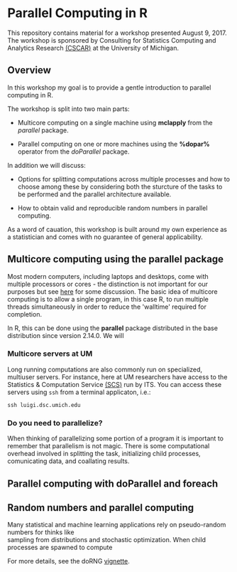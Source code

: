 # Parallel Computing in R

This repository contains material for a workshop presented August 9, 2017.
The workshop is sponsored by Consulting for Statistics Computing and Analytics Research 
<a href='http://cscar.research.umich.edu/'>(CSCAR)</a>
at the University of Michigan. 

## Overview 
In this workshop my goal is to provide a gentle introduction to parallel computing in R.

The workshop is split into two main parts:

 + Multicore computing on a single machine using __mclapply__ from the *parallel* package.

 + Parallel computing on one or more machines using the __%dopar%__ operator from the *doParallel* package.

In addition we will discuss:

 + Options for splitting computations across multiple processes and how to choose among
these by considering both the sturcture of the tasks to be performed and the parallel architecture available. 

 + How to obtain valid and reproducible random numbers in parallel computing.  

As a word of cauation, this workshop is built around my own experience as a statistician and comes with no
guarantee of general applicability.

## Multicore computing using the parallel package

Most modern computers, including laptops and desktops, come with multiple processors or cores -
the distinction is not important for our purposes but see 
<a href='http://dept.stat.lsa.umich.edu/~kshedden/Courses/Stat506/computer_architecture/'>here</a>
for some discussion. The basic idea of multicore computing is to allow a single program, in this 
case R, to run multiple threads simultaneously in order to reduce the 'walltime' required for 
completion. 

In R, this can be done using the __parallel__ package distributed in the base distribution since
version 2.14.0. We will

### Multicore servers at UM
Long running computations are also commonly run on specialized, multiuser servers. For instance,
here at UM researchers have access to the Statistics & Computation Service
<a href='http://www.itcs.umich.edu/scs/'>(SCS)</a> run by ITS. You can access these servers using
`ssh` from a terminal applicaton, i.e.:

```
ssh luigi.dsc.umich.edu
```

### Do you need to parallelize? 
When thinking of parallelizing some portion of a program it is important to remember that 
parallelism is not magic. There is some computational overhead involved in splitting the task, 
initializing child processes, comunicating data, and coallating results.  

## Parallel computing with doParallel and foreach

## Random numbers and parallel computing

Many statistical and machine learning applications rely on pseudo-random numbers for thinks like  
sampling from distributions and stochastic optimization. When child processes are spawned to compute


For more details, see the doRNG <a href='https://cran.r-project.org/web/packages/doRNG/vignettes/doRNG.pdf'>vignette</a>.

